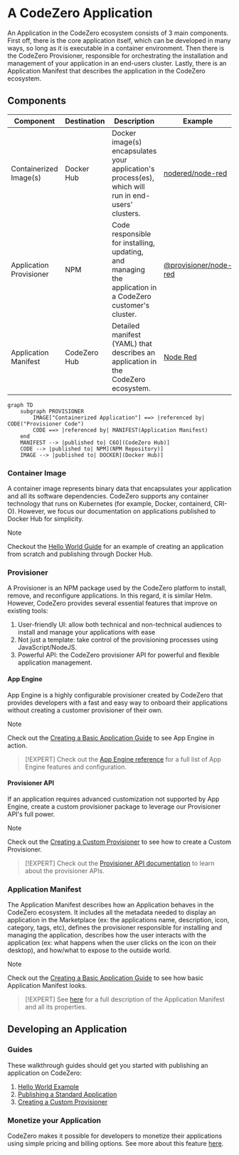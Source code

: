 # A CodeZero Application

An Application in the CodeZero ecosystem consists of 3 main components. First off, there is the core application itself, which can be developed in many ways, so long as it is executable in a container environment. Then there is the CodeZero Provisioner, responsible for orchestrating the installation and management of your application in an end-users cluster. Lastly, there is an Application Manifest that describes the application in the CodeZero ecosystem.

## Components

| Component                 | Destination   | Description | Example
| ---------                 | -----------   | ----------- | -------
| Containerized Image(s)    | Docker Hub    | Docker image(s) encapsulates your application's process(es), which will run in end-users' clusters. | [nodered/node-red](https://hub.docker.com/r/nodered/node-red)
| Application Provisioner   | NPM           | Code responsible for installing, updating, and managing the application in a CodeZero customer's cluster. | [@provisioner/node-red](https://www.npmjs.com/package/@provisioner/node-red)
| Application Manifest      | CodeZero Hub  | Detailed manifest (YAML) that describes an application in the CodeZero ecosystem. | [Node Red](https://hub.codezero.io/marketplace/01EFBMKNH606HDGHZTJK7714JZ)

```mermaid
graph TD
    subgraph PROVISIONER
        IMAGE["Containerized Application"] ==> |referenced by| CODE("Provisioner Code")
        CODE ==> |referenced by| MANIFEST(Application Manifest)
    end
    MANIFEST --> |published to| C6O](CodeZero Hub)]
    CODE --> |published to| NPM](NPM Repository)]
    IMAGE --> |published to| DOCKER](Docker Hub)]
```

### Container Image

A container image represents binary data that encapsulates your application and all its software dependencies. CodeZero supports any container technology that runs on Kubernetes (for example, Docker, containerd, CRI-O). However, we focus our documentation on applications published to Docker Hub for simplicity.

> [!NOTE]
> Checkout the [Hello World Guide](../guides/hello-world) for an example of creating an application from scratch and publishing through Docker Hub.

<!-- ### Multiple Images

A CodeZero Application may consist of one or multiple container images. However, if an application has external dependencies (ex: database), it's highly recommended to use application linking rather than bundling applications together. 
For example, if building a Wordpress provisioner, it may be tempting to directly include a MySQL container. However, a much better design should define the MySQL service as a dependency, so it can leverage the power of existing MySQL instances.

How to develop the actual application logic that will run in a customers cluster is a very broad topic, and is not new or specific to CodeZero.

Therefore, instead of trying to explain all of this ourselves, we will just cover the basics, and provide  some helpful links to learn more. -->

### Provisioner

A Provisioner is an NPM package used by the CodeZero platform to install, remove, and reconfigure applications. In this regard, it is similar Helm. However, CodeZero provides several essential features that improve on existing tools:

1. User-friendly UI: allow both technical and non-technical audiences to install and manage your applications with ease
1. Not just a template: take control of the provisioning processes using JavaScript/NodeJS.
1. Powerful API: the CodeZero provisioner API for powerful and flexible application management.

#### App Engine

App Engine is a highly configurable provisioner created by CodeZero that provides developers with a fast and easy way to onboard their applications without creating a customer provisioner of their own.

> [!NOTE]
> Check out the [Creating a Basic Application Guide](../guides/appengine.md) to see App Engine in action.

> [!EXPERT]
> Check out the [App Engine reference](../references/appengine.md) for a full list of App Engine features and configuration.

#### Provisioner API

If an application requires advanced customization not supported by App Engine, create a custom provisioner package to leverage our Provisioner API's full power.

> [!NOTE]
> Check out the [Creating a Custom Provisioner](../guides/custom-provisioner.md) to see how to create a Custom Provisioner.

> [!EXPERT]
> Check out the [Provisioner API documentation](../references/provisioner.md) to learn about the provisioner APIs.

### Application Manifest

The Application Manifest describes how an Application behaves in the CodeZero ecosystem. It includes all the metadata needed to display an application in the Marketplace (ex: the applications name, description, icon, category, tags, etc), defines the provisioner responsible for installing and managing the application, describes how the user interacts with the application (ex: what happens when the user clicks on the icon on their desktop), and how/what to expose to the outside world.

> [!NOTE]
> Check out the [Creating a Basic Application Guide](../guides/appengine.md) to see how basic Application Manifest looks.

> [!EXPERT]
> See [here](../references/application-manifest) for a full description of the Application Manifest and all its properties.

## Developing an Application

### Guides

These walkthrough guides should get you started with publishing an application on CodeZero:

1. [Hello World Example](../guides/hello-world)
1. [Publishing a Standard Application](../guides/appengine)
1. [Creating a Custom Provisioner](../guides/custom-provisioner)

### Monetize your Application

CodeZero makes it possible for developers to monetize their applications using simple pricing and billing options. See more about this feature [here](../concepts/monetization).
